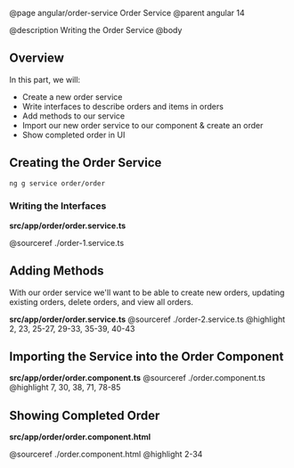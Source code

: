 @page angular/order-service Order Service
@parent angular 14

@description Writing the Order Service
@body

## Overview

In this part, we will:

- Create a new order service
- Write interfaces to describe orders and items in orders
- Add methods to our service
- Import our new order service to our component & create an order
- Show completed order in UI

## Creating the Order Service

```bash
ng g service order/order
```

### Writing the Interfaces

__src/app/order/order.service.ts__

@sourceref ./order-1.service.ts

## Adding Methods

With our order service we'll want to be able to create new orders, updating existing orders, delete orders, and view all orders. 

__src/app/order/order.service.ts__
@sourceref ./order-2.service.ts
@highlight 2, 23, 25-27, 29-33, 35-39, 40-43

## Importing the Service into the Order Component

__src/app/order/order.component.ts__
@sourceref ./order.component.ts
@highlight 7, 30, 38, 71, 78-85

## Showing Completed Order

__src/app/order/order.component.html__

@sourceref ./order.component.html
@highlight 2-34
